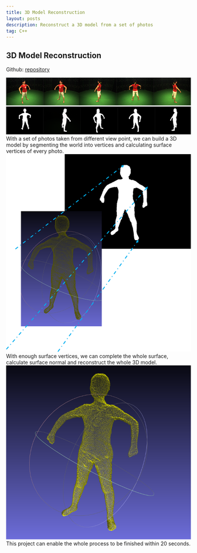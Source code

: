 ```yaml
---
title: 3D Model Reconstruction
layout: posts
description: Reconstruct a 3D model from a set of photos
tag: C++
---
```




## 3D Model Reconstruction

Github:  <a href="github.com/MitoGame/VisualHull" target="_blank">repository</a>



<div style="text-align: center"><img src="/img/blogs/vsh1.png" width="700" /> </div>
<div style="text-align: center"><img src="/img/blogs/vsh2.png" width="700" /> </div>
With a set of photos taken from different view point, we can build a 3D model by  segmenting the world into vertices and calculating surface vertices of every photo. 

<div style="text-align: center"><img src="/img/blogs/vsh3.png" width="700" /> </div>
With enough surface vertices, we can complete the whole surface, calculate surface normal and reconstruct the whole 3D model.

<div style="text-align: center"><img src="/img/blogs/vsh4.png" width="700" /> </div>
This project can enable the whole process to be finished within 20 seconds.